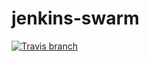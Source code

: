 # jenkins-swarm
[![Travis branch](https://img.shields.io/travis/nileshmali/jenkins-swarm/master.svg?style=flat-square)](https://travis-ci.org/nileshmali/jenkins-swarm)